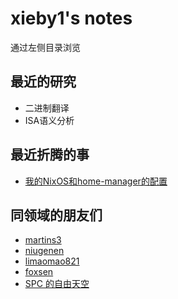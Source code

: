 # xieby1's notes

通过左侧目录浏览

## 最近的研究

* 二进制翻译
* ISA语义分析

## 最近折腾的事

* [我的NixOS和home-manager的配置](https://github.com/xieby1/nix_config)

## 同领域的朋友们

* [martins3](https://martins3.github.io/)
* [niugenen](https://niugenen.github.io/)
* [limaomao821](https://limaomao821.github.io/)
* [foxsen](https://foxsen.github.io/)
* [SPC 的自由天空](https://blog.spcsky.com/)
